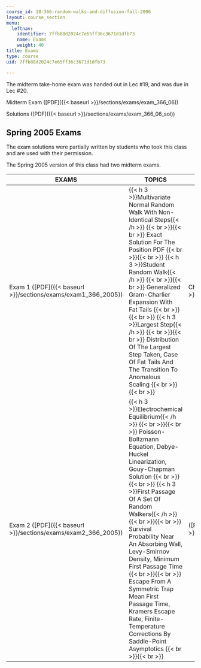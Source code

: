 ```yaml
---
course_id: 18-366-random-walks-and-diffusion-fall-2006
layout: course_section
menu:
  leftnav:
    identifier: 7ffb88d2024c7e65ff36c3671d1dfb73
    name: Exams
    weight: 40
title: Exams
type: course
uid: 7ffb88d2024c7e65ff36c3671d1dfb73

---
```


The midterm take-home exam was handed out in Lec #19, and was due in Lec #20.

Midterm Exam ([PDF]({{< baseurl >}}/sections/exams/exam_366_06))

Solutions ([PDF]({{< baseurl >}}/sections/exams/exam_366_06_sol))

Spring 2005 Exams
-----------------

The exam solutions were partially written by students who took this class and are used with their permission.

The Spring 2005 version of this class had two midterm exams.

| EXAMS | TOPICS | SOLUTIONS |
| --- | --- | --- |
| Exam 1 ([PDF]({{< baseurl >}}/sections/exams/exam1_366_2005)) | {{< h 3 >}}Multivariate Normal Random Walk With Non-Identical Steps{{< /h >}} {{< br >}}{{< br >}} Exact Solution For The Position PDF {{< br >}}{{< br >}} {{< h 3 >}}Student Random Walk{{< /h >}} {{< br >}}{{< br >}} Generalized Gram-Charlier Expansion With Fat Tails {{< br >}}{{< br >}} {{< h 3 >}}Largest Step{{< /h >}} {{< br >}}{{< br >}} Distribution Of The Largest Step Taken, Case Of Fat Tails And The Transition To Anomalous Scaling {{< br >}}{{< br >}}  | Chris Rycroft ([PDF]({{< baseurl >}}/sections/exams/exam1_2005_sol)) |
| Exam 2 ([PDF]({{< baseurl >}}/sections/exams/exam2_366_2005)) | {{< h 3 >}}Electrochemical Equilibrium{{< /h >}} {{< br >}}{{< br >}} Poisson-Boltzmann Equation, Debye-Huckel Linearization, Gouy-Chapman Solution {{< br >}}{{< br >}} {{< h 3 >}}First Passage Of A Set Of Random Walkers{{< /h >}} {{< br >}}{{< br >}} Survival Probability Near An Absorbing Wall, Levy-Smirnov Density, Minimum First Passage Time {{< br >}}{{< br >}} Escape From A Symmetric Trap Mean First Passage Time, Kramers Escape Rate, Finite-Temperature Corrections By Saddle-Point Asymptotics {{< br >}}{{< br >}}  | ([PDF]({{< baseurl >}}/sections/exams/exam2_2005_sol))